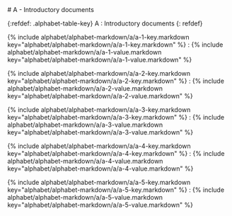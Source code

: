 <div data-role="collapsible" data-inset="false" markdown="1">
# A - Introductory documents

{:refdef: .alphabet-table-key}
A
: Introductory documents
{: refdef}

{% include alphabet/alphabet-markdown/a/a-1-key.markdown key="alphabet/alphabet-markdown/a/a-1-key.markdown" %}
: {% include alphabet/alphabet-markdown/a/a-1-value.markdown key="alphabet/alphabet-markdown/a/a-1-value.markdown" %}

{% include alphabet/alphabet-markdown/a/a-2-key.markdown key="alphabet/alphabet-markdown/a/a-2-key.markdown" %}
: {% include alphabet/alphabet-markdown/a/a-2-value.markdown key="alphabet/alphabet-markdown/a/a-2-value.markdown" %}

{% include alphabet/alphabet-markdown/a/a-3-key.markdown key="alphabet/alphabet-markdown/a/a-3-key.markdown" %}
: {% include alphabet/alphabet-markdown/a/a-3-value.markdown key="alphabet/alphabet-markdown/a/a-3-value.markdown" %}

{% include alphabet/alphabet-markdown/a/a-4-key.markdown key="alphabet/alphabet-markdown/a/a-4-key.markdown" %}
: {% include alphabet/alphabet-markdown/a/a-4-value.markdown key="alphabet/alphabet-markdown/a/a-4-value.markdown" %}

{% include alphabet/alphabet-markdown/a/a-5-key.markdown key="alphabet/alphabet-markdown/a/a-5-key.markdown" %}
: {% include alphabet/alphabet-markdown/a/a-5-value.markdown key="alphabet/alphabet-markdown/a/a-5-value.markdown" %}

</div>
